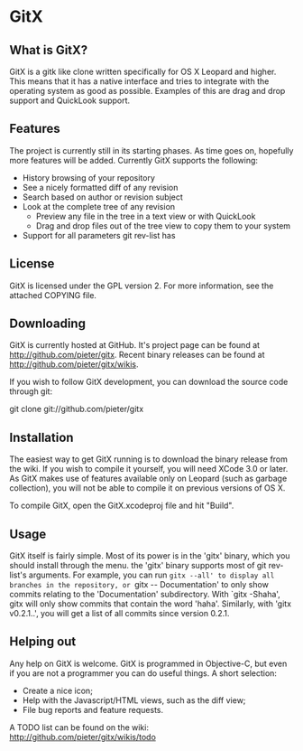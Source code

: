 # GitX

## What is GitX?

GitX is a gitk like clone written specifically for OS X Leopard and higher.
This means that it has a native interface and tries to integrate with the
operating system as good as possible. Examples of this are drag and drop
support and QuickLook support.


## Features

The project is currently still in its starting phases. As time goes on,
hopefully more features will be added. Currently GitX supports the following:

  * History browsing of your repository
  * See a nicely formatted diff of any revision
  * Search based on author or revision subject
  * Look at the complete tree of any revision
    * Preview any file in the tree in a text view or with QuickLook
    * Drag and drop files out of the tree view to copy them to your system
   * Support for all parameters git rev-list has
## License

GitX is licensed under the GPL version 2. For more information, see the attached COPYING file.

## Downloading

GitX is currently hosted at GitHub. It's project page can be found at
http://github.com/pieter/gitx. Recent binary releases can be found at
http://github.com/pieter/gitx/wikis.

If you wish to follow GitX development, you can download the source code
through git:

  git clone git://github.com/pieter/gitx

## Installation

The easiest way to get GitX running is to download the binary release from the
wiki. If you wish to compile it yourself, you will need XCode 3.0 or later. As
GitX makes use of features available only on Leopard (such as garbage
collection), you will not be able to compile it on previous versions of OS X.

To compile GitX, open the GitX.xcodeproj file and hit "Build".

## Usage

GitX itself is fairly simple. Most of its power is in the 'gitx' binary, which
you should install through the menu. the 'gitx' binary supports most of git
rev-list's arguments. For example, you can run `gitx --all' to display all
branches in the repository, or `gitx -- Documentation' to only show commits
relating to the 'Documentation' subdirectory. With `gitx -Shaha', gitx will
only show commits that contain the word 'haha'. Similarly, with 'gitx
v0.2.1..', you will get a list of all commits since version 0.2.1.

## Helping out

Any help on GitX is welcome. GitX is programmed in Objective-C, but even if
you are not a programmer you can do useful things. A short selection:

  * Create a nice icon;
  * Help with the Javascript/HTML views, such as the diff view;
  * File bug reports and feature requests.

A TODO list can be found on the wiki: http://github.com/pieter/gitx/wikis/todo

